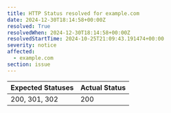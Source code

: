 ```yaml
---
title: HTTP Status resolved for example.com
date: 2024-12-30T18:14:58+00:00Z
resolved: True
resolvedWhen: 2024-12-30T18:14:58+00:00Z
resolvedStartTime: 2024-10-25T21:09:43.191474+00:00
severity: notice
affected:
  - example.com
section: issue
---
```


| Expected Statuses | Actual Status  |
|-------------------|----------------|
| 200, 301, 302 | 200 |

